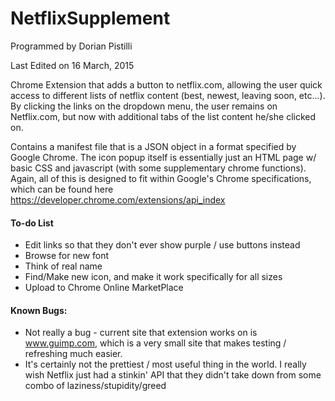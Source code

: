 # NetflixSupplement

Programmed by Dorian Pistilli

Last Edited on 16 March, 2015

Chrome Extension that adds a button to netflix.com, allowing the user quick access to different lists of netflix content (best, newest, leaving soon, etc...). By clicking the links on the dropdown menu, the user remains on Netflix.com, but now with additional tabs of the list content he/she clicked on.

Contains a manifest file that is a JSON object in a format specified by Google Chrome. The icon popup itself is essentially just an HTML page w/ basic CSS and javascript (with some supplementary chrome functions). Again, all of this is designed to fit within Google's Chrome specifications, which can be found here https://developer.chrome.com/extensions/api_index

#### To-do List
- Edit links so that they don't ever show purple / use buttons instead
- Browse for new font
- Think of real name
- Find/Make new icon, and make it work specifically for all sizes
- Upload to Chrome Online MarketPlace

#### Known Bugs:
- Not really a bug - current site that extension works on is www.guimp.com,
which is a very small site that makes testing / refreshing much easier.
- It's certainly not the prettiest / most useful thing in the world. I really wish Netflix just had a stinkin' API that they didn't take down from some combo of laziness/stupidity/greed
